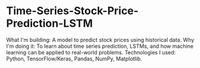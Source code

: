# Time-Series-Stock-Price-Prediction-LSTM
What I'm building: A model to predict stock prices using historical data.
Why I'm doing it: To learn about time series prediction, LSTMs, and how machine learning can be applied to real-world problems.
Technologies I used: Python, TensorFlow/Keras, Pandas, NumPy, Matplotlib.
